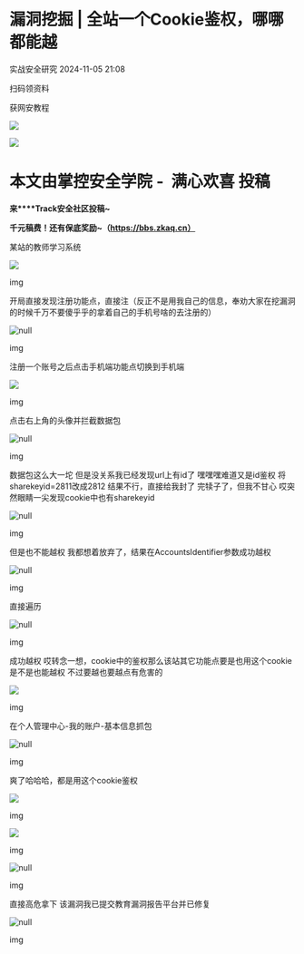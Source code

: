 #  漏洞挖掘 | 全站一个Cookie鉴权，哪哪都能越   
 实战安全研究   2024-11-05 21:08  
  
扫码领资料  
  
获网安教程  
  
![](https://mmbiz.qpic.cn/sz_mmbiz_png/BwqHlJ29vcrpvQG1VKMy1AQ1oVvUSeZYhLRYCeiaa3KSFkibg5xRjLlkwfIe7loMVfGuINInDQTVa4BibicW0iaTsKw/640?wx_fmt=other&from=appmsg&wxfrom=5&wx_lazy=1&wx_co=1&tp=webp "")  
  
  
![](https://mmbiz.qpic.cn/mmbiz_png/b96CibCt70iaaJcib7FH02wTKvoHALAMw4fchVnBLMw4kTQ7B9oUy0RGfiacu34QEZgDpfia0sVmWrHcDZCV1Na5wDQ/640?wx_fmt=other&wxfrom=5&wx_lazy=1&wx_co=1&tp=webp "")  
  
  
# 本文由掌控安全学院 -  满心欢喜 投稿  
  
**来****Track安全社区投稿~**  
  
**千元稿费！还有保底奖励~（https://bbs.zkaq.cn）**  
  
某站的教师学习系统  
  
![](https://mmbiz.qpic.cn/sz_mmbiz_png/BwqHlJ29vcpa1t1nxlDPJIFtloUicZ5niaXPLniaUiaYYV56j1tbqLeiaia4SJic8UH6tCxCljJxvPiaJESBvAyqFkg16A/640?wx_fmt=png&from=appmsg "")  
  
img  
  
开局直接发现注册功能点，直接注（反正不是用我自己的信息，奉劝大家在挖漏洞的时候千万不要傻乎乎的拿着自己的手机号啥的去注册的）  
  
![](https://mmbiz.qpic.cn/sz_mmbiz_png/BwqHlJ29vcpa1t1nxlDPJIFtloUicZ5niaRc2bagvbXIIZliaUpA0TYNJV56dF5mnyDRFMTMVFABMjqTTIsQrqTIA/640?wx_fmt=png&from=appmsg "null")  
  
img  
  
注册一个账号之后点击手机端功能点切换到手机端  
  
![](https://mmbiz.qpic.cn/sz_mmbiz_png/BwqHlJ29vcpa1t1nxlDPJIFtloUicZ5nia3kIRM4sLDG3f8NoumCMUmTyzoibAXTWumVH2GOr7UhibKmf2SJ7Erm9Q/640?wx_fmt=png&from=appmsg "")  
  
img  
  
点击右上角的头像并拦截数据包  
  
![](https://mmbiz.qpic.cn/sz_mmbiz_png/BwqHlJ29vcpa1t1nxlDPJIFtloUicZ5niap4QU6JoukrxGFX7iamR34FibtGFLxHC5AbmibwGMtD2BzyQnW8BQKD2Lw/640?wx_fmt=png&from=appmsg "null")  
  
img  
  
数据包这么大一坨 但是没关系我已经发现url上有id了 嘿嘿嘿难道又是id鉴权 将sharekeyid=2811改成2812 结果不行，直接给我封了 完犊子了，但我不甘心 哎突然眼睛一尖发现cookie中也有sharekeyid  
  
![](https://mmbiz.qpic.cn/sz_mmbiz_png/BwqHlJ29vcpa1t1nxlDPJIFtloUicZ5niagwOJxte3TnibUicOUGWbcSibflOX42oiaQ2rQFlODvVHh8l9TYYpjWrnyg/640?wx_fmt=png&from=appmsg "null")  
  
img  
  
但是也不能越权 我都想着放弃了，结果在AccountsIdentifier参数成功越权  
  
![](https://mmbiz.qpic.cn/sz_mmbiz_png/BwqHlJ29vcpa1t1nxlDPJIFtloUicZ5niamUT7RsTE0OYOia3toOBKtql2LJmsfmLicKQVGfykOCDjpIO7dM0CpicCg/640?wx_fmt=png&from=appmsg "null")  
  
img  
  
直接遍历  
  
![](https://mmbiz.qpic.cn/sz_mmbiz_png/BwqHlJ29vcpa1t1nxlDPJIFtloUicZ5niaZoln27L3ribpFT2A2yJibkpEiac2n6brvYVo9WygrHR1JSrRoxzC2xmaA/640?wx_fmt=png&from=appmsg "null")  
  
img  
  
成功越权 哎转念一想，cookie中的鉴权那么该站其它功能点要是也用这个cookie是不是也能越权 不过要越也要越点有危害的  
  
![](https://mmbiz.qpic.cn/sz_mmbiz_png/BwqHlJ29vcpa1t1nxlDPJIFtloUicZ5niaxnfLwO3WU8cfUpxoibITiaGs1Et7QicwPTLeTLvLbwib9n9OyicXZQ7mm3w/640?wx_fmt=png&from=appmsg "")  
  
img  
  
在个人管理中心-我的账户-基本信息抓包  
  
![](https://mmbiz.qpic.cn/sz_mmbiz_png/BwqHlJ29vcpa1t1nxlDPJIFtloUicZ5niazGNvFw9TZpjQlQyftVLuzK7HQYFqtea0j4ib5uvCiavDCV5iclt6TTpHQ/640?wx_fmt=png&from=appmsg "null")  
  
img  
  
爽了哈哈哈，都是用这个cookie鉴权  
  
![](https://mmbiz.qpic.cn/sz_mmbiz_png/BwqHlJ29vcpa1t1nxlDPJIFtloUicZ5niaYmJHsB5YTQXHHbv5ZlIfufM5CLicGstKYmqLaYA5jiaYVG4qF16wNJdA/640?wx_fmt=png&from=appmsg "")  
  
img  
  
![](https://mmbiz.qpic.cn/sz_mmbiz_png/BwqHlJ29vcpa1t1nxlDPJIFtloUicZ5niahUsVPQ5qeqMhyQicZqiaSBIIq0wWV9oia8HM7JlSBES7xaEAPPLUWh71w/640?wx_fmt=png&from=appmsg "")  
  
img  
  
![](https://mmbiz.qpic.cn/sz_mmbiz_png/BwqHlJ29vcpa1t1nxlDPJIFtloUicZ5niaPMlbVicVjpdDb0beY1wibmPeBs0GNfXQhAwRs4O1M9icGd4icrkBZ1gv0g/640?wx_fmt=png&from=appmsg "null")  
  
img  
  
直接高危拿下 该漏洞我已提交教育漏洞报告平台并已修复  
  
![](https://mmbiz.qpic.cn/sz_mmbiz_png/BwqHlJ29vcpa1t1nxlDPJIFtloUicZ5niavoicBibkZvoW8vskhMz5rOPDQ7VednoaeZoX8V3XO8Tg7RRZmT5y9UcA/640?wx_fmt=png&from=appmsg "null")  
  
img  
```
```  
  
